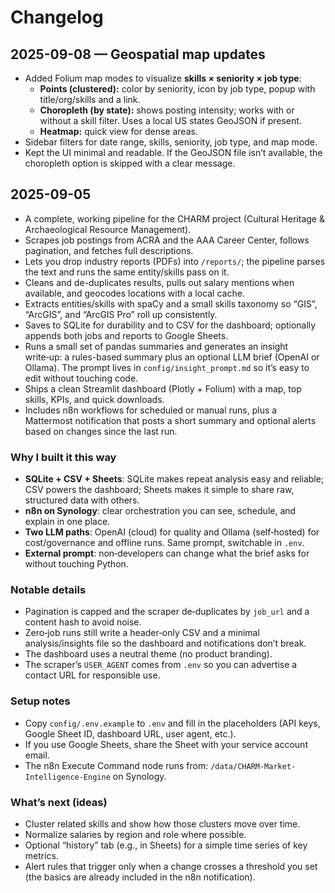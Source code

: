 # Changelog

## 2025-09-08 — Geospatial map updates
- Added Folium map modes to visualize **skills × seniority × job type**:
  - **Points (clustered):** color by seniority, icon by job type, popup with title/org/skills and a link.
  - **Choropleth (by state):** shows posting intensity; works with or without a skill filter. Uses a local US states GeoJSON if present.
  - **Heatmap:** quick view for dense areas.
- Sidebar filters for date range, skills, seniority, job type, and map mode.
- Kept the UI minimal and readable. If the GeoJSON file isn’t available, the choropleth option is skipped with a clear message.


## 2025-09-05

- A complete, working pipeline for the CHARM project (Cultural Heritage & Archaeological Resource Management).
- Scrapes job postings from ACRA and the AAA Career Center, follows pagination, and fetches full descriptions.
- Lets you drop industry reports (PDFs) into `/reports/`; the pipeline parses the text and runs the same entity/skills pass on it.
- Cleans and de-duplicates results, pulls out salary mentions when available, and geocodes locations with a local cache.
- Extracts entities/skills with spaCy and a small skills taxonomy so “GIS”, “ArcGIS”, and “ArcGIS Pro” roll up consistently.
- Saves to SQLite for durability and to CSV for the dashboard; optionally appends both jobs and reports to Google Sheets.
- Runs a small set of pandas summaries and generates an insight write‑up: a rules-based summary plus an optional LLM brief (OpenAI or Ollama). The prompt lives in `config/insight_prompt.md` so it’s easy to edit without touching code.
- Ships a clean Streamlit dashboard (Plotly + Folium) with a map, top skills, KPIs, and quick downloads.
- Includes n8n workflows for scheduled or manual runs, plus a Mattermost notification that posts a short summary and optional alerts based on changes since the last run.

### Why I built it this way
- **SQLite + CSV + Sheets**: SQLite makes repeat analysis easy and reliable; CSV powers the dashboard; Sheets makes it simple to share raw, structured data with others.
- **n8n on Synology**: clear orchestration you can see, schedule, and explain in one place.
- **Two LLM paths**: OpenAI (cloud) for quality and Ollama (self‑hosted) for cost/governance and offline runs. Same prompt, switchable in `.env`.
- **External prompt**: non‑developers can change what the brief asks for without touching Python.

### Notable details
- Pagination is capped and the scraper de‑duplicates by `job_url` and a content hash to avoid noise.
- Zero‑job runs still write a header‑only CSV and a minimal analysis/insights file so the dashboard and notifications don’t break.
- The dashboard uses a neutral theme (no product branding).
- The scraper’s `USER_AGENT` comes from `.env` so you can advertise a contact URL for responsible use.

### Setup notes
- Copy `config/.env.example` to `.env` and fill in the placeholders (API keys, Google Sheet ID, dashboard URL, user agent, etc.).
- If you use Google Sheets, share the Sheet with your service account email.
- The n8n Execute Command node runs from: `/data/CHARM-Market-Intelligence-Engine` on Synology.

### What’s next (ideas)
- Cluster related skills and show how those clusters move over time.
- Normalize salaries by region and role where possible.
- Optional “history” tab (e.g., in Sheets) for a simple time series of key metrics.
- Alert rules that trigger only when a change crosses a threshold you set (the basics are already included in the n8n notification).
